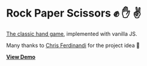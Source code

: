 # Rock Paper Scissors ✊ ✋ ✌️

[The classic hand game](https://en.wikipedia.org/wiki/Rock_paper_scissors), implemented with vanilla JS.

Many thanks to [Chris Ferdinandi](https://gomakethings.com/) for the project idea 💙

[**View Demo**](https://kieranbarker.github.io/rock-paper-scissors/)
